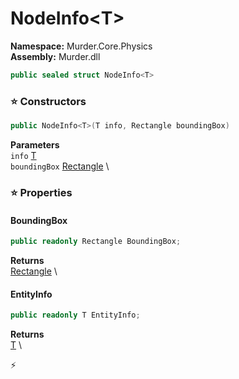 # NodeInfo\<T\>

**Namespace:** Murder.Core.Physics \
**Assembly:** Murder.dll

```csharp
public sealed struct NodeInfo<T>
```

### ⭐ Constructors
```csharp
public NodeInfo<T>(T info, Rectangle boundingBox)
```

**Parameters** \
`info` [T](../../../) \
`boundingBox` [Rectangle](../../../Murder/Core/Geometry/Rectangle.html) \

### ⭐ Properties
#### BoundingBox
```csharp
public readonly Rectangle BoundingBox;
```

**Returns** \
[Rectangle](../../../Murder/Core/Geometry/Rectangle.html) \
#### EntityInfo
```csharp
public readonly T EntityInfo;
```

**Returns** \
[T](../../../) \


⚡